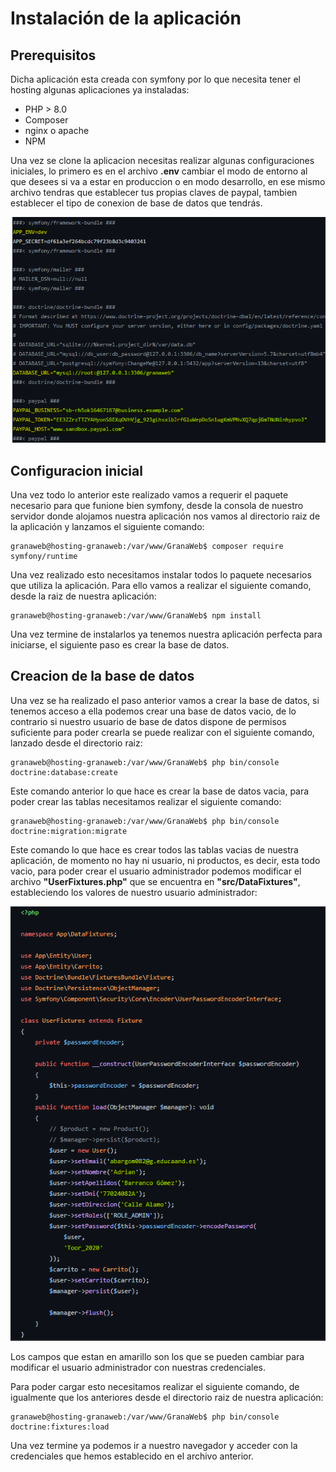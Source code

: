 <!-- ---
hide:
  - navigation
  - toc
--- -->

# Instalación de la aplicación

## Prerequisitos
Dicha aplicación esta creada con symfony por lo que necesita tener el hosting algunas aplicaciones ya instaladas:

- PHP > 8.0
- Composer
- nginx o apache
- NPM

Una vez se clone la aplicacion necesitas realizar algunas configuraciones iniciales, lo primero es en el archivo **.env** cambiar el modo de entorno al que desees si va a estar en produccion o en modo desarrollo, en ese mismo archivo tendras que establecer tus propias claves de paypal, tambien establecer el tipo de conexion de base de datos que tendrás.

!["archivo de entorno"](./assets/img/archivo_entorno.png)

## Configuracion inicial

Una vez todo lo anterior este realizado vamos a requerir el paquete necesario para que funione bien symfony, desde la consola de nuestro servidor donde alojamos nuestra aplicación nos vamos al directorio raiz de la aplicación y lanzamos el siguiente comando:

~~~
granaweb@hosting-granaweb:/var/www/GranaWeb$ composer require symfony/runtime
~~~

Una vez realizado esto necesitamos instalar todos lo paquete necesarios que utiliza la aplicación. Para ello vamos a realizar el siguiente comando, desde la raiz de nuestra aplicación:

~~~
granaweb@hosting-granaweb:/var/www/GranaWeb$ npm install
~~~

Una vez termine de instalarlos ya tenemos nuestra aplicación perfecta para iniciarse, el siguiente paso es crear la base de datos.

## Creacion de la base de datos

Una vez se ha realizado el paso anterior vamos a crear la base de datos, si tenemos acceso a ella podemos crear una base de datos vacio, de lo contrario si nuestro usuario de base de datos dispone de permisos suficiente para poder crearla se puede realizar con el siguiente comando, lanzado desde el directorio raiz:

~~~
granaweb@hosting-granaweb:/var/www/GranaWeb$ php bin/console doctrine:database:create
~~~

Este comando anterior lo que hace es crear la base de datos vacia, para poder crear las tablas necesitamos realizar el siguiente comando:

~~~
granaweb@hosting-granaweb:/var/www/GranaWeb$ php bin/console doctrine:migration:migrate
~~~

Este comando lo que hace es crear todos las tablas vacias de nuestra aplicación, de momento no hay ni usuario, ni productos, es decir, esta todo vacio, para poder crear el usuario administrador podemos modificar el archivo **"UserFixtures.php"** que se encuentra en **"src/DataFixtures"**, estableciendo los valores de nuestro usuario administrador:

!["usuario administrador"](./assets/img/admin_user.png)

Los campos que estan en amarillo son los que se pueden cambiar para modificar el usuario administrador con nuestras credenciales.

Para poder cargar esto necesitamos realizar el siguiente comando, de igualmente que los anteriores desde el directorio raiz de nuestra aplicación:

~~~
granaweb@hosting-granaweb:/var/www/GranaWeb$ php bin/console doctrine:fixtures:load
~~~

Una vez termine ya podemos ir a nuestro navegador y acceder con la credenciales que hemos establecido en el archivo anterior.